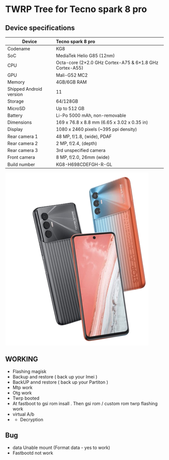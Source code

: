# TWRP Tree for Tecno spark 8 pro

## Device specifications

| Device                  | Tecno spark 8 pro                                           |
| ----------------------- | :---------------------------------------------------------- |
| Codename                | KG8                                                         |
| SoC                     | MediaTek Helio G85 (12nm)                                   |
| CPU                     | Octa-core (2×2.0 GHz Cortex-A75 & 6×1.8 GHz Cortex-A55)     |
| GPU                     | Mali-G52 MC2                                                |
| Memory                  | 4GB/6GB RAM                                                 |
| Shipped Android version | 11                                                          |
| Storage                 | 64/128GB                                                    |
| MicroSD                 | Up to 512 GB                                                |
| Battery                 | Li-Po 5000 mAh, non-removable                               |
| Dimensions              | 169 x 76.8 x 8.8 mm (6.65 x 3.02 x 0.35 in)                 |
| Display                 | 1080 x 2460 pixels (~395 ppi density)                       |
| Rear camera 1           | 48 MP, f/1.8, (wide), PDAF                                  |
| Rear camera 2           | 2 MP, f/2.4, (depth)                                        |
| Rear camera 3           | 3rd unspecified camera                                      |
| Front camera            | 8 MP, f/2.0, 26mm (wide)                                    |
| Build number            | KG8-H698CDEFGH-R-GL                                         |

![Tecno spark 8 pro](KG8.png)

## WORKING
- Flashing magisk
- Backup and restore ( back up your Imei )
- BackUP annd restore ( back up your Partiton )
- Mtp work
- Otg work
- Twrp booted
- At  fastboot to gsi rom insall . Then gsi rom / custom rom twrp flashing work
-  virtual A/b 
-  - Decryption

## Bug
- data Unable mount (Format data - yes to work) 
- Fastbootd not work





